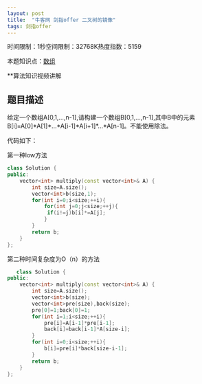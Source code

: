 ```yaml
---
layout: post
title:  "牛客网 剑指offer 二叉树的镜像"
tags: 剑指offer
---
```

时间限制：1秒空间限制：32768K热度指数：5159

本题知识点：[数组](https://www.nowcoder.com/questionCenter?questionTypes=000100&mutiTagIds=578)

**算法知识视频讲解

## 题目描述

给定一个数组A[0,1,...,n-1],请构建一个数组B[0,1,...,n-1],其中B中的元素B[i]=A[0]\*A[1]\*...\*A[i-1]\*A[i+1]\*...\*A[n-1]。不能使用除法。

代码如下：

第一种low方法

```c++
class Solution {
public:
    vector<int> multiply(const vector<int>& A) {
    	int size=A.size();
        vector<int>b(size,1); 
        for(int i=0;i<size;++i){
            for(int j=0;j<size;++j){
           	 if(i!=j)b[i]*=A[j];
            }  
        }  
        return b;
    }
};
```

第二种时间复杂度为O（n）的方法

```c++
   class Solution {
public:
    vector<int> multiply(const vector<int>& A) {
    	int size=A.size();
        vector<int>b(size);
        vector<int>pre(size),back(size);
        pre[0]=1;back[0]=1;
        for(int i=1;i<size;++i){
            pre[i]=A[i-1]*pre[i-1];
            back[i]=back[i-1]*A[size-i];
        }
        for(int i=0;i<size;++i){
            b[i]=pre[i]*back[size-i-1];
        }  
        return b;
    }
};
```